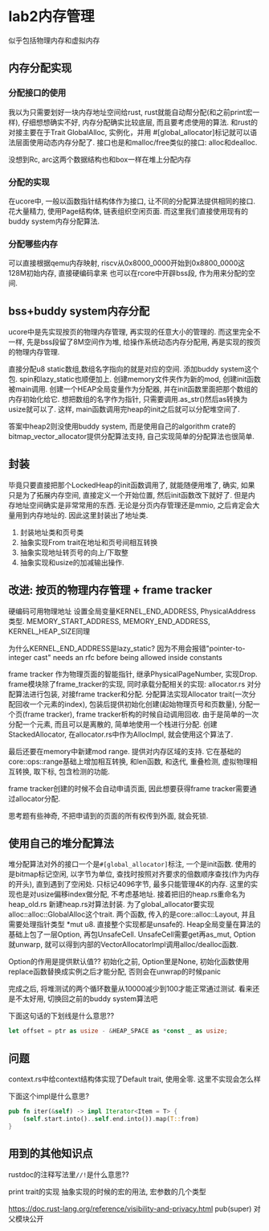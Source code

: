 # lab2内存管理

似乎包括物理内存和虚拟内存

## 内存分配实现
### 分配接口的使用
我以为只需要划好一块内存地址空间给rust, rust就能自动帮分配(和之前print宏一样), 仔细想想确实不好, 内存分配确实比较底层, 而且要考虑使用的算法.
和rust的对接主要在于Trait GlobalAlloc, 实例化，并用 \#\[global_allocator\]标记就可以语法层面使用动态内存分配了. 接口也是和malloc/free类似的接口: alloc和dealloc.

没想到Rc, arc这两个数据结构也和box一样在堆上分配内存

### 分配的实现
在ucore中, 一般以函数指针结构体作为接口, 让不同的分配算法提供相同的接口. 花大量精力, 使用Page结构体, 链表组织空闲页面.
而这里我们直接使用现有的buddy system内存分配算法.

### 分配哪些内存
可以直接根据qemu内存映射, riscv从0x8000_0000开始到0x8800_0000这128M初始内存, 直接硬编码拿来
也可以在rcore中开辟bss段, 作为用来分配的空间.

## bss+buddy system内存分配

ucore中是先实现按页的物理内存管理, 再实现的任意大小的管理的. 而这里完全不一样, 先是bss段留了8M空间作为堆, 给操作系统动态内存分配用, 再是实现的按页的物理内存管理.

直接分配u8 static数组,数组名字指向的就是对应的空间.
添加buddy system这个包. spin和lazy_static也顺便加上.
创建memory文件夹作为新的mod, 创建init函数被main调用. 创建一个HEAP全局变量作为分配器, 并在init函数里面把那个数组的内存初始化给它. 想把数组的名字作为指针, 只需要调用.as_str()然后as转换为usize就可以了.
这样, main函数调用完heap的init之后就可以分配堆空间了.

答案中heap2则没使用buddy system, 而是使用自己的algorithm crate的bitmap_vector_allocator提供分配算法支持, 自己实现简单的分配算法也很简单.



## 封装
毕竟只要直接把那个LockedHeap的init函数调用了, 就能随便用堆了, 确实, 如果只是为了拓展内存空间, 直接定义一个开始位置, 然后init函数改下就好了.
但是内存地址空间确实是非常常用的东西. 无论是分页内存管理还是mmio, 之后肯定会大量用到内存地址的. 因此这里封装出了地址类.
1. 封装地址类和页号类
1. 抽象实现From trait在地址和页号间相互转换
1. 抽象实现地址转页号的向上/下取整
1. 抽象实现和usize的加减输出操作.


## 改进: 按页的物理内存管理 + frame tracker
硬编码可用物理地址
设置全局变量KERNEL_END_ADDRESS, PhysicalAddress类型.
MEMORY_START_ADDRESS, MEMORY_END_ADDRESS, KERNEL_HEAP_SIZE同理

为什么KERNEL_END_ADDRESS是lazy_static?
因为不用会报错"pointer-to-integer cast" needs an rfc before being allowed inside constants

frame tracker 作为物理页面的智能指针, 继承PhysicalPageNumber, 实现Drop.
frame模块除了frame_tracker的实现, 同时承载分配相关的实现: allocator.rs 对分配算法进行包装, 对接frame tracker和分配. 分配算法实现Allocator trait(一次分配回收一个元素的index), 包装后提供初始化创建(起始物理页号和页数量), 分配一个页(frame tracker), frame tracker析构的时候自动调用回收.
由于是简单的一次分配一个元素, 而且可以是离散的, 简单地使用一个栈进行分配. 创建StackedAllocator, 在allocator.rs中作为AllocImpl, 就会使用这个算法了.

最后还要在memory中新建mod range. 提供对内存区域的支持. 它在基础的core::ops::range基础上增加相互转换, 和len函数, 和迭代, 重叠检测, 虚拟物理相互转换, 取下标, 包含检测的功能.

frame tracker创建的时候不会自动申请页面, 因此想要获得frame tracker需要通过allocator分配.

思考题有些神奇, 不把申请到的页面的所有权传到外面, 就会死锁.

## 使用自己的堆分配算法
堆分配算法对外的接口一个是`#[global_allocator]`标注, 一个是init函数.
使用的是bitmap标记空闲, 以字节为单位, 查找时按照对齐要求的倍数顺序查找(作为内存的开头), 直到遇到了空闲处.
只标记4096字节, 最多只能管理4K的内存. 这里的实现也是对usize偏移index做分配, 不考虑基地址.
接着把旧的heap.rs重命名为heap_old.rs 新建heap.rs对算法封装. 为了global_allocator要实现alloc::alloc::GlobalAlloc这个trait. 两个函数, 传入的是core::alloc::Layout, 并且需要处理指针类型 *mut u8. 直接整个实现都是unsafe的. Heap全局变量在算法的基础上包了一层Option, 再包UnsafeCell.
UnsafeCell需要get再as_mut, Option就unwarp, 就可以得到内部的VectorAllocatorImpl调用alloc/dealloc函数.

Option的作用是提供默认值?? 初始化之前, Option里是None, 初始化函数使用replace函数替换成实例之后才能分配, 否则会在unwrap的时候panic

完成之后, 将堆测试的两个循环数量从10000减少到100才能正常通过测试. 看来还是不太好用, 切换回之前的buddy system算法吧

下面这句话的下划线是什么意思??
```rust
let offset = ptr as usize - &HEAP_SPACE as *const _ as usize;
```

## 问题
context.rs中给context结构体实现了Default trait, 使用全零. 这里不实现会怎么样

下面这个impl是什么意思?
```rust
pub fn iter(&self) -> impl Iterator<Item = T> {
    (self.start.into()..self.end.into()).map(T::from)
}
```

## 用到的其他知识点
rustdoc的注释写法里`//!`是什么意思??

print trait的实现
抽象实现的时候的宏的用法, 宏参数的几个类型

https://doc.rust-lang.org/reference/visibility-and-privacy.html
pub(super) 对父模块公开